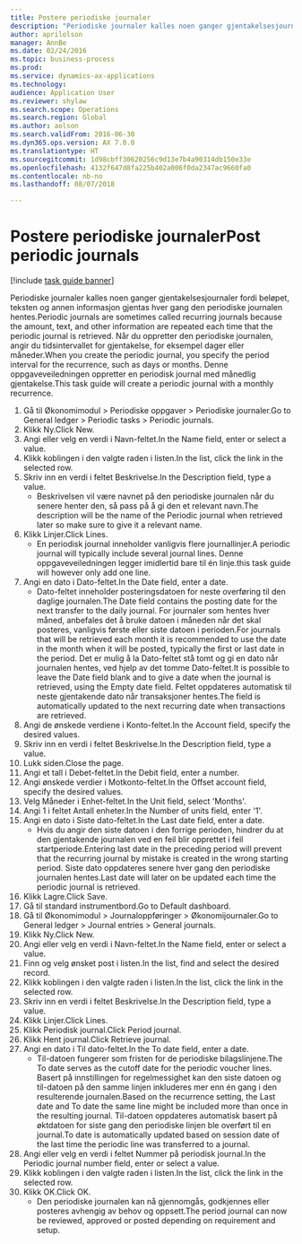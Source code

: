 ```yaml
--- 
title: Postere periodiske journaler
description: "Periodiske journaler kalles noen ganger gjentakelsesjournaler fordi beløpet, teksten og annen informasjon gjentas hver gang den periodiske journalen hentes."
author: aprilolson
manager: AnnBe
ms.date: 02/24/2016
ms.topic: business-process
ms.prod: 
ms.service: dynamics-ax-applications
ms.technology: 
audience: Application User
ms.reviewer: shylaw
ms.search.scope: Operations
ms.search.region: Global
ms.author: aolson
ms.search.validFrom: 2016-06-30
ms.dyn365.ops.version: AX 7.0.0
ms.translationtype: HT
ms.sourcegitcommit: 1d98cbff30620256c9d13e7b4a90314db150e33e
ms.openlocfilehash: 4132f647d8fa225b402a006f0da2347ac9660fa0
ms.contentlocale: nb-no
ms.lasthandoff: 08/07/2018

---
```

# <a name="post-periodic-journals"></a><span data-ttu-id="2ae05-103">Postere periodiske journaler</span><span class="sxs-lookup"><span data-stu-id="2ae05-103">Post periodic journals</span></span>

[!include [task guide banner](../../includes/task-guide-banner.md)]

<span data-ttu-id="2ae05-104">Periodiske journaler kalles noen ganger gjentakelsesjournaler fordi beløpet, teksten og annen informasjon gjentas hver gang den periodiske journalen hentes.</span><span class="sxs-lookup"><span data-stu-id="2ae05-104">Periodic journals are sometimes called recurring journals because the amount, text, and other information are repeated each time that the periodic journal is retrieved.</span></span> <span data-ttu-id="2ae05-105">Når du oppretter den periodiske journalen, angir du tidsintervallet for gjentakelse, for eksempel dager eller måneder.</span><span class="sxs-lookup"><span data-stu-id="2ae05-105">When you create the periodic journal, you specify the period interval for the recurrence, such as days or months.</span></span> <span data-ttu-id="2ae05-106">Denne oppgaveveiledningen oppretter en periodisk journal med månedlig gjentakelse.</span><span class="sxs-lookup"><span data-stu-id="2ae05-106">This task guide will create a periodic journal with a monthly recurrence.</span></span>



1. <span data-ttu-id="2ae05-107">Gå til Økonomimodul > Periodiske oppgaver > Periodiske journaler.</span><span class="sxs-lookup"><span data-stu-id="2ae05-107">Go to General ledger > Periodic tasks > Periodic journals.</span></span>
2. <span data-ttu-id="2ae05-108">Klikk Ny.</span><span class="sxs-lookup"><span data-stu-id="2ae05-108">Click New.</span></span>
3. <span data-ttu-id="2ae05-109">Angi eller velg en verdi i Navn-feltet.</span><span class="sxs-lookup"><span data-stu-id="2ae05-109">In the Name field, enter or select a value.</span></span>
4. <span data-ttu-id="2ae05-110">Klikk koblingen i den valgte raden i listen.</span><span class="sxs-lookup"><span data-stu-id="2ae05-110">In the list, click the link in the selected row.</span></span>
5. <span data-ttu-id="2ae05-111">Skriv inn en verdi i feltet Beskrivelse.</span><span class="sxs-lookup"><span data-stu-id="2ae05-111">In the Description field, type a value.</span></span>
    * <span data-ttu-id="2ae05-112">Beskrivelsen vil være navnet på den periodiske journalen når du senere henter den, så pass på å gi den et relevant navn.</span><span class="sxs-lookup"><span data-stu-id="2ae05-112">The description will be the name of the Periodic journal when retrieved later so make sure to give it a relevant name.</span></span>  
6. <span data-ttu-id="2ae05-113">Klikk Linjer.</span><span class="sxs-lookup"><span data-stu-id="2ae05-113">Click Lines.</span></span>
    * <span data-ttu-id="2ae05-114">En periodisk journal inneholder vanligvis flere journallinjer.</span><span class="sxs-lookup"><span data-stu-id="2ae05-114">A periodic journal will typically include several journal lines.</span></span> <span data-ttu-id="2ae05-115">Denne oppgaveveiledningen legger imidlertid bare til én linje.</span><span class="sxs-lookup"><span data-stu-id="2ae05-115">this task guide will however only add one line.</span></span>  
7. <span data-ttu-id="2ae05-116">Angi en dato i Dato-feltet.</span><span class="sxs-lookup"><span data-stu-id="2ae05-116">In the Date field, enter a date.</span></span>
    * <span data-ttu-id="2ae05-117">Dato-feltet inneholder posteringsdatoen for neste overføring til den daglige journalen.</span><span class="sxs-lookup"><span data-stu-id="2ae05-117">The Date field contains the posting date for the next transfer to the daily journal.</span></span> <span data-ttu-id="2ae05-118">For journaler som hentes hver måned, anbefales det å bruke datoen i måneden når det skal posteres, vanligvis første eller siste datoen i perioden.</span><span class="sxs-lookup"><span data-stu-id="2ae05-118">For journals that will be retrieved each month it is recommended to use the date in the month when it will be posted, typically the first or last date in the period.</span></span> <span data-ttu-id="2ae05-119">Det er mulig å la Dato-feltet stå tomt og gi en dato når journalen hentes, ved hjelp av det tomme Dato-feltet.</span><span class="sxs-lookup"><span data-stu-id="2ae05-119">It is possible to leave the Date field blank and to give a date when the journal is retrieved, using the Empty date field.</span></span>    <span data-ttu-id="2ae05-120">Feltet oppdateres automatisk til neste gjentakende dato når transaksjoner hentes.</span><span class="sxs-lookup"><span data-stu-id="2ae05-120">The field is automatically updated to the next recurring date when transactions are retrieved.</span></span>  
8. <span data-ttu-id="2ae05-121">Angi de ønskede verdiene i Konto-feltet.</span><span class="sxs-lookup"><span data-stu-id="2ae05-121">In the Account field, specify the desired values.</span></span>
9. <span data-ttu-id="2ae05-122">Skriv inn en verdi i feltet Beskrivelse.</span><span class="sxs-lookup"><span data-stu-id="2ae05-122">In the Description field, type a value.</span></span>
10. <span data-ttu-id="2ae05-123">Lukk siden.</span><span class="sxs-lookup"><span data-stu-id="2ae05-123">Close the page.</span></span>
11. <span data-ttu-id="2ae05-124">Angi et tall i Debet-feltet.</span><span class="sxs-lookup"><span data-stu-id="2ae05-124">In the Debit field, enter a number.</span></span>
12. <span data-ttu-id="2ae05-125">Angi ønskede verdier i Motkonto-feltet.</span><span class="sxs-lookup"><span data-stu-id="2ae05-125">In the Offset account field, specify the desired values.</span></span>
13. <span data-ttu-id="2ae05-126">Velg Måneder i Enhet-feltet.</span><span class="sxs-lookup"><span data-stu-id="2ae05-126">In the Unit field, select 'Months'.</span></span>
14. <span data-ttu-id="2ae05-127">Angi 1 i feltet Antall enheter.</span><span class="sxs-lookup"><span data-stu-id="2ae05-127">In the Number of units field, enter '1'.</span></span>
15. <span data-ttu-id="2ae05-128">Angi en dato i Siste dato-feltet.</span><span class="sxs-lookup"><span data-stu-id="2ae05-128">In the Last date field, enter a date.</span></span>
    * <span data-ttu-id="2ae05-129">Hvis du angir den siste datoen i den forrige perioden, hindrer du at den gjentakende journalen ved en feil blir opprettet i feil startperiode.</span><span class="sxs-lookup"><span data-stu-id="2ae05-129">Entering last date in the preceding period will prevent that the recurring journal by mistake is created in the wrong starting period.</span></span> <span data-ttu-id="2ae05-130">Siste dato oppdateres senere hver gang den periodiske journalen hentes.</span><span class="sxs-lookup"><span data-stu-id="2ae05-130">Last date will later on be updated each time the periodic journal is retrieved.</span></span>  
16. <span data-ttu-id="2ae05-131">Klikk Lagre.</span><span class="sxs-lookup"><span data-stu-id="2ae05-131">Click Save.</span></span>
17. <span data-ttu-id="2ae05-132">Gå til standard instrumentbord.</span><span class="sxs-lookup"><span data-stu-id="2ae05-132">Go to Default dashboard.</span></span>
18. <span data-ttu-id="2ae05-133">Gå til Økonomimodul > Journaloppføringer > Økonomijournaler.</span><span class="sxs-lookup"><span data-stu-id="2ae05-133">Go to General ledger > Journal entries > General journals.</span></span>
19. <span data-ttu-id="2ae05-134">Klikk Ny.</span><span class="sxs-lookup"><span data-stu-id="2ae05-134">Click New.</span></span>
20. <span data-ttu-id="2ae05-135">Angi eller velg en verdi i Navn-feltet.</span><span class="sxs-lookup"><span data-stu-id="2ae05-135">In the Name field, enter or select a value.</span></span>
21. <span data-ttu-id="2ae05-136">Finn og velg ønsket post i listen.</span><span class="sxs-lookup"><span data-stu-id="2ae05-136">In the list, find and select the desired record.</span></span>
22. <span data-ttu-id="2ae05-137">Klikk koblingen i den valgte raden i listen.</span><span class="sxs-lookup"><span data-stu-id="2ae05-137">In the list, click the link in the selected row.</span></span>
23. <span data-ttu-id="2ae05-138">Skriv inn en verdi i feltet Beskrivelse.</span><span class="sxs-lookup"><span data-stu-id="2ae05-138">In the Description field, type a value.</span></span>
24. <span data-ttu-id="2ae05-139">Klikk Linjer.</span><span class="sxs-lookup"><span data-stu-id="2ae05-139">Click Lines.</span></span>
25. <span data-ttu-id="2ae05-140">Klikk Periodisk journal.</span><span class="sxs-lookup"><span data-stu-id="2ae05-140">Click Period journal.</span></span>
26. <span data-ttu-id="2ae05-141">Klikk Hent journal.</span><span class="sxs-lookup"><span data-stu-id="2ae05-141">Click Retrieve journal.</span></span>
27. <span data-ttu-id="2ae05-142">Angi en dato i Til dato-feltet.</span><span class="sxs-lookup"><span data-stu-id="2ae05-142">In the To date field, enter a date.</span></span>
    * <span data-ttu-id="2ae05-143">Til-datoen fungerer som fristen for de periodiske bilagslinjene.</span><span class="sxs-lookup"><span data-stu-id="2ae05-143">The To date serves as the cutoff date for the periodic voucher lines.</span></span> <span data-ttu-id="2ae05-144">Basert på innstillingen for regelmessighet kan den siste datoen og til-datoen på den samme linjen inkluderes mer enn én gang i den resulterende journalen.</span><span class="sxs-lookup"><span data-stu-id="2ae05-144">Based on the recurrence setting, the Last date and To date the same line might be included more than once in the resulting journal.</span></span> <span data-ttu-id="2ae05-145">Til-datoen oppdateres automatisk basert på øktdatoen for siste gang den periodiske linjen ble overført til en journal.</span><span class="sxs-lookup"><span data-stu-id="2ae05-145">To date is automatically updated based on  session date of the last time the periodic line was transferred to a journal.</span></span>  
28. <span data-ttu-id="2ae05-146">Angi eller velg en verdi i feltet Nummer på periodisk journal.</span><span class="sxs-lookup"><span data-stu-id="2ae05-146">In the Periodic journal number field, enter or select a value.</span></span>
29. <span data-ttu-id="2ae05-147">Klikk koblingen i den valgte raden i listen.</span><span class="sxs-lookup"><span data-stu-id="2ae05-147">In the list, click the link in the selected row.</span></span>
30. <span data-ttu-id="2ae05-148">Klikk OK.</span><span class="sxs-lookup"><span data-stu-id="2ae05-148">Click OK.</span></span>
    * <span data-ttu-id="2ae05-149">Den periodiske journalen kan nå gjennomgås, godkjennes eller posteres avhengig av behov og oppsett.</span><span class="sxs-lookup"><span data-stu-id="2ae05-149">The period journal can now be reviewed, approved or posted depending on requirement and setup.</span></span>  


